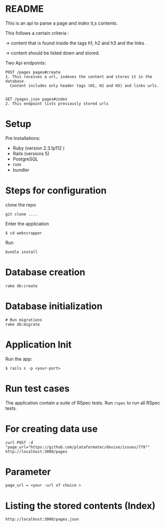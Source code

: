 # README

This is an api to parse a page and index it,s contents. 

This follows a certain criteria :

-> content that is found inside the tags h1, h2 and h3 and the links .

-> content should be listed down and stored.


Two Api endpoints:

 ```
 POST /pages pages#create
1. This receives a url, indexes the content and stores it in the database.
   Content includes only header tags (H1, H2 and H3) and links urls.
  
  ```
   


```
GET /pages.json pages#index
2. This endpoint lists previously stored urls

 ``` 


Setup
=======
Pre Installations: 

- Ruby (version 2.3.1p112 )
- Rails (versions 5)
- PostgreSQL
- rvm
- bundler


Steps for configuration
=======================

clone the repo

`git clone ....`

Enter the application

`$ cd webscrapper`

Run 

`bundle install`


Database creation
=====================

```
rake db:create
```

Database initialization
=======================

```
# Run migrations
rake db:migrate
```

Application Init
=================

Run the app:
```
$ rails s -p <your-port>

```

Run test cases
================
The application contain a suite of RSpec tests.
Run `rspec` to run all RSpec tests.

For creating data use
======================
``` 
curl POST -d "page_url="https://github.com/plataformatec/devise/issues/779"" http://localhost:3000/pages

```
Parameter
===========

``` 
page_url = <your -url of choice >

```
Listing the stored contents (Index)
=====================================
```
http://localhost:3000/pages.json 

```

